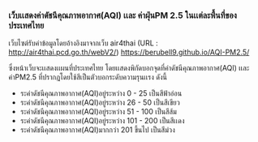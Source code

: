 ### เว็บเเสดงค่าดัชนีคุณภาพอากาศ(AQI) เเละ ค่าฝุ่นPM 2.5 ในเเต่ละพื้นที่ของประเทศไทย
เว็บไซต์รับค่าข้อมูลโดยอ้างอิงมาจากเว็บ air4thai (URL : http://air4thai.pcd.go.th/webV2/)
https://berubell9.github.io/AQI-PM2.5/

ซึ่งหน้าเว็บจะเเสดงเเผนที่ประเทศไทย โดยเเสดงพิกัดบอกจุดที่ค่าดัชนีคุณภาพอากาศ(AQI) เเละค่าPM2.5 ที่ปรากฎโดยใช้สีเป็นตัวบอกระดับความรุนเเรง ดังนี้
* ระค่าดัชนีคุณภาพอากาศ(AQI)อยู่ระหว่าง 0 - 25 เป็นสีฟ้าอ่อน
* ระค่าดัชนีคุณภาพอากาศ(AQI)อยู่ระหว่าง 26 - 50 เป็นสีเขียว
* ระค่าดัชนีคุณภาพอากาศ(AQI)อยู่ระหว่าง 51 - 100 เป็นสีส้ม
* ระค่าดัชนีคุณภาพอากาศ(AQI)อยู่ระหว่าง 101 - 200 เป็นสีเเดง
* ระค่าดัชนีคุณภาพอากาศ(AQI)มากกว่า 201 ขึ้นไป เป็นสีม่วง
